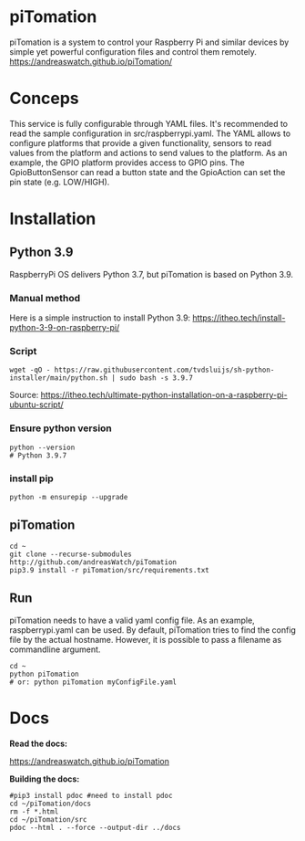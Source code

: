 # piTomation

piTomation is a system to control your Raspberry Pi and similar devices by simple yet powerful configuration files and control them remotely.
https://andreaswatch.github.io/piTomation/

# Conceps

This service is fully configurable through YAML files. It's recommended to read the sample configuration in src/raspberrypi.yaml.
The YAML allows to configure platforms that provide a given functionality, sensors to read values from the platform and actions to send values to the platform.
As an example, the GPIO platform provides access to GPIO pins. The GpioButtonSensor can read a button state and the GpioAction can set the pin state (e.g. LOW/HIGH).


# Installation
## Python 3.9
RaspberryPi OS delivers Python 3.7, but piTomation is based on Python 3.9.

### Manual method

Here is a simple instruction to install Python 3.9:
https://itheo.tech/install-python-3-9-on-raspberry-pi/

### Script
```
wget -qO - https://raw.githubusercontent.com/tvdsluijs/sh-python-installer/main/python.sh | sudo bash -s 3.9.7
```
Source: https://itheo.tech/ultimate-python-installation-on-a-raspberry-pi-ubuntu-script/

### Ensure python version 
```
python --version
# Python 3.9.7
```

### install pip
```
python -m ensurepip --upgrade
```


## piTomation
```
cd ~
git clone --recurse-submodules http://github.com/andreasWatch/piTomation
pip3.9 install -r piTomation/src/requirements.txt
```

## Run
piTomation needs to have a valid yaml config file. As an example, raspberrypi.yaml can be used.
By default, piTomation tries to find the config file by the actual hostname. However, it is possible to pass a filename as commandline argument.
```
cd ~
python piTomation
# or: python piTomation myConfigFile.yaml
```


# Docs
**Read the docs:**

https://andreaswatch.github.io/piTomation

**Building the docs:**
```
#pip3 install pdoc #need to install pdoc
cd ~/piTomation/docs
rm -f *.html
cd ~/piTomation/src
pdoc --html . --force --output-dir ../docs
```
